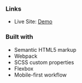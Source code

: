 
### Links

- Live Site: [Demo](https://order-summary-component-puce-alpha.vercel.app/)

### Built with

- Semantic HTML5 markup
- Webpack
- SCSS custom properties
- Flexbox
- Mobile-first workflow

